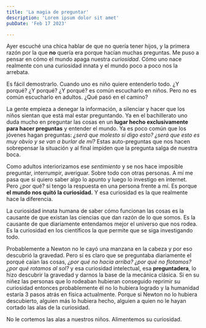 ```yaml
---
title: 'La magia de preguntar'
description: 'Lorem ipsum dolor sit amet'
pubDate: 'Feb 17 2023'

---
```

Ayer escuché una chica hablar de que no quería tener hijos, y la primera razón por la que **no** quería era porque hacían muchas preguntas. Me puso a pensar en cómo el mundo apaga nuestra *curiosidad*. Cómo uno nace realmente con una curiosidad innata y el mundo poco a poco nos la arrebata. 

Es fácil demostrarlo. Cuando uno es niño quiere entenderlo todo. ¿Y porqué? ¿Y porqué? ¿Y porqué? es común escucharlo en niños. Pero no es común escucharlo en adultos. ¿Qué pasó en el camino?

La gente empieza a denegar la información, a silenciar y hacer que los niños sientan que está mal estar preguntando. Ya en el bachillerato uno duda mucho en preguntar las cosas en un **lugar hecho exclusivamente para hacer preguntas** y entender el mundo. Ya es poco común que los jóvenes hagan preguntas: *¿será que molesto si digo esto? ¿será que esto es muy obvio y se van a burlar de mí?* Estas auto-preguntas que nos hacen sobrepensar la situación y al final impiden que la pregunta salga de nuestra boca.

Como adultos interiorizamos ese *sentimiento* y se nos hace imposible preguntar, interrumpir, averiguar. Sobre todo con otras personas. A mí me pasa que si quiero saber algo lo apunto y luego lo investigo en internet. Pero ¿por qué? si tengo la respuesta en una persona frente a mí. Es porque **el mundo nos quitó la curiosidad.** Y esa curiosidad es la que realmente hace la diferencia.

La curiosidad innata humana de saber cómo funcionan las cosas es la causante de que existan las ciencias que dan razón de lo que somos. Es la causante de que diariamente entendamos mejor el universo que nos rodea. Es la curiosidad en los científicos la que permite que se siga investigando todo. 

Probablemente a Newton no le cayó una manzana en la cabeza y por eso descubrió la gravedad. Pero sí es claro que se preguntaba diariamente el porqué caían las cosas, *¿por qué no hacia arriba? ¿por qué no flotamos? ¿por qué rotamos al sol?* y esa curiosidad intelectual, esa **preguntadera**, lo hizo descubrir la gravedad y darnos la base de la mecánica clásica. Si en su niñez las personas que lo rodeaban hubieran conseguido reprimir su curiosidad entonces probablemente él no lo hubiera logrado y la humanidad estaría 3 pasos atrás en física actualmente. Porque si Newton no lo hubiera descubierto, alguien más lo hubiera hecho, alguien a quien no le hayan cortado las alas de la curiosidad. 

No le cortemos las alas a nuestros niños. Alimentemos su curiosidad.